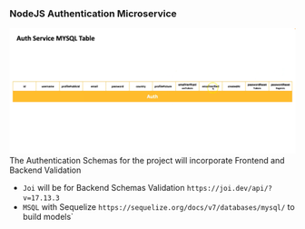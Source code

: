 ### NodeJS Authentication Microservice 
![NodeJS-Authentication-Microservice](MYSQLTABLE.png)
The Authentication Schemas for the project will incorporate Frontend and Backend Validation

- `Joi` will be for Backend Schemas Validation `https://joi.dev/api/?v=17.13.3`
- `MSQL` with Sequelize `https://sequelize.org/docs/v7/databases/mysql/` to build models`